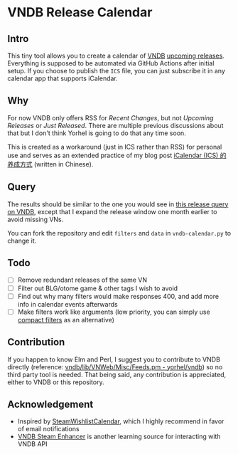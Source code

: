 # VNDB Release Calendar

## Intro

This tiny tool allows you to create a calendar of [VNDB](https://vndb.org) [upcoming releases](https://vndb.org/r?f=01731;o=a;s=released). Everything is supposed to be automated via GitHub Actions after initial setup. If you choose to publish the `ICS` file, you can just subscribe it in any calendar app that supports iCalendar.

## Why

For now VNDB only offers RSS for *Recent Changes*, but not *Upcoming Releases* or *Just Released*. There are multiple previous discussions about that but I don't think Yorhel is going to do that any time soon.

This is created as a workaround (just in ICS rather than RSS) for personal use and serves as an extended practice of my blog post [iCalendar (ICS) 的养成方式](https://blog.vinfall.com/posts/2023/12/ics/) (written in Chinese).

## Query

The results should be similar to the one you would see in [this release query on VNDB](https://vndb.org/r?q=&o=a&s=released&f=0572171_4YsVe132gja2wzh_dHans-2wzh_dHant-N48721gwcomplete-), except that I expand the release window one month earlier to avoid missing VNs.

You can fork the repository and edit `filters` and `data` in `vndb-calendar.py` to change it.

## Todo

- [ ] Remove redundant releases of the same VN
- [ ] Filter out BLG/otome game & other tags I wish to avoid
- [ ] Find out why many filters would make responses 400, and add more info in calendar events afterwards
- [ ] Make filters work like arguments (low priority, you can simply use [compact filters](https://api.vndb.org/kana#filters) as an alternative)

## Contribution

If you happen to know Elm and Perl, I suggest you to contribute to VNDB directly (reference: [vndb/lib/VNWeb/Misc/Feeds.pm - yorhel/vndb](https://code.blicky.net/yorhel/vndb/src/branch/master/lib/VNWeb/Misc/Feeds.pm)) so no third party tool is needed. That being said, any contribution is appreciated, either to VNDB or this repository.

## Acknowledgement

- Inspired by [SteamWishlistCalendar](https://github.com/icue/SteamWishlistCalendar), which I highly recommend in favor of email notifications
- [VNDB Steam Enhancer](https://greasyfork.org/en/scripts/456166-vndb-steam-enhancer/code) is another learning source for interacting with VNDB API
